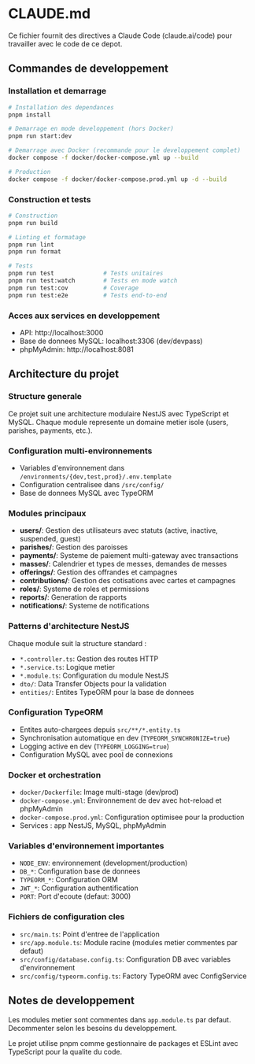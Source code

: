 # CLAUDE.md

Ce fichier fournit des directives a Claude Code (claude.ai/code) pour travailler avec le code de ce depot.

## Commandes de developpement

### Installation et demarrage
```bash
# Installation des dependances
pnpm install

# Demarrage en mode developpement (hors Docker)
pnpm run start:dev

# Demarrage avec Docker (recommande pour le developpement complet)
docker compose -f docker/docker-compose.yml up --build

# Production
docker compose -f docker/docker-compose.prod.yml up -d --build
```

### Construction et tests
```bash
# Construction
pnpm run build

# Linting et formatage
pnpm run lint
pnpm run format

# Tests
pnpm run test              # Tests unitaires
pnpm run test:watch        # Tests en mode watch
pnpm run test:cov          # Coverage
pnpm run test:e2e          # Tests end-to-end
```

### Acces aux services en developpement
- API: http://localhost:3000
- Base de donnees MySQL: localhost:3306 (dev/devpass)
- phpMyAdmin: http://localhost:8081

## Architecture du projet

### Structure generale
Ce projet suit une architecture modulaire NestJS avec TypeScript et MySQL. Chaque module represente un domaine metier isole (users, parishes, payments, etc.).

### Configuration multi-environnements
- Variables d'environnement dans `/environments/{dev,test,prod}/.env.template`
- Configuration centralisee dans `/src/config/`
- Base de donnees MySQL avec TypeORM

### Modules principaux
- **users/**: Gestion des utilisateurs avec statuts (active, inactive, suspended, guest)
- **parishes/**: Gestion des paroisses
- **payments/**: Systeme de paiement multi-gateway avec transactions
- **masses/**: Calendrier et types de messes, demandes de messes
- **offerings/**: Gestion des offrandes et campagnes
- **contributions/**: Gestion des cotisations avec cartes et campagnes
- **roles/**: Systeme de roles et permissions
- **reports/**: Generation de rapports
- **notifications/**: Systeme de notifications

### Patterns d'architecture NestJS
Chaque module suit la structure standard :
- `*.controller.ts`: Gestion des routes HTTP
- `*.service.ts`: Logique metier
- `*.module.ts`: Configuration du module NestJS
- `dto/`: Data Transfer Objects pour la validation
- `entities/`: Entites TypeORM pour la base de donnees

### Configuration TypeORM
- Entites auto-chargees depuis `src/**/*.entity.ts`
- Synchronisation automatique en dev (`TYPEORM_SYNCHRONIZE=true`)
- Logging active en dev (`TYPEORM_LOGGING=true`)
- Configuration MySQL avec pool de connexions

### Docker et orchestration
- `docker/Dockerfile`: Image multi-stage (dev/prod)
- `docker-compose.yml`: Environnement de dev avec hot-reload et phpMyAdmin
- `docker-compose.prod.yml`: Configuration optimisee pour la production
- Services : app NestJS, MySQL, phpMyAdmin

### Variables d'environnement importantes
- `NODE_ENV`: environnement (development/production)
- `DB_*`: Configuration base de donnees
- `TYPEORM_*`: Configuration ORM
- `JWT_*`: Configuration authentification
- `PORT`: Port d'ecoute (defaut: 3000)

### Fichiers de configuration cles
- `src/main.ts`: Point d'entree de l'application
- `src/app.module.ts`: Module racine (modules metier commentes par defaut)
- `src/config/database.config.ts`: Configuration DB avec variables d'environnement
- `src/config/typeorm.config.ts`: Factory TypeORM avec ConfigService

## Notes de developpement

Les modules metier sont commentes dans `app.module.ts` par defaut. Decommenter selon les besoins du developpement.

Le projet utilise pnpm comme gestionnaire de packages et ESLint avec TypeScript pour la qualite du code.
